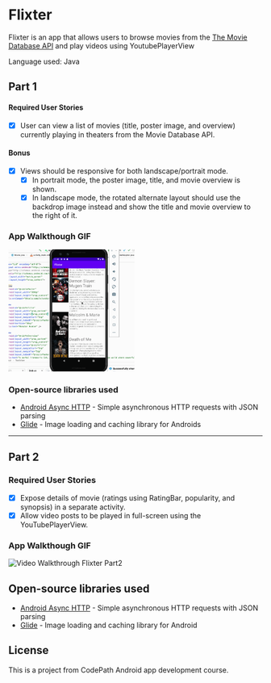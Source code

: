 # Flixter
Flixter is an app that allows users to browse movies from the [The Movie Database API](http://docs.themoviedb.apiary.io/#) and play videos using YoutubePlayerView

Language used: Java

## Part 1

#### Required User Stories
- [x] User can view a list of movies (title, poster image, and overview) currently playing in theaters from the Movie Database API.

#### Bonus
- [x] Views should be responsive for both landscape/portrait mode.
   - [x] In portrait mode, the poster image, title, and movie overview is shown.
   - [x] In landscape mode, the rotated alternate layout should use the backdrop image instead and show the title and movie overview to the right of it.

### App Walkthough GIF
<img src='flixter1_walkthrough.gif' title='Video Walkthrough Flixter Part1' width=250><br>


### Open-source libraries used
- [Android Async HTTP](https://github.com/codepath/CPAsyncHttpClient) - Simple asynchronous HTTP requests with JSON parsing
- [Glide](https://github.com/bumptech/glide) - Image loading and caching library for Androids

------------------------------------

## Part 2

### Required User Stories

- [x] Expose details of movie (ratings using RatingBar, popularity, and synopsis) in a separate activity.
- [x] Allow video posts to be played in full-screen using the YouTubePlayerView.

### App Walkthough GIF
<img src='flixter2_walkthrough.gif' title='Video Walkthrough Flixter Part2' width=250><br>

## Open-source libraries used
- [Android Async HTTP](https://github.com/codepath/CPAsyncHttpClient) - Simple asynchronous HTTP requests with JSON parsing
- [Glide](https://github.com/bumptech/glide) - Image loading and caching library for Android

## License
This is a project from CodePath Android app development course.
